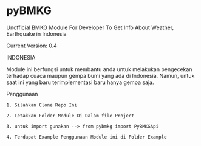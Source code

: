 # pyBMKG
Unofficial BMKG Module For Developer To Get Info About Weather, Earthquake in Indonesia

Current Version: 0.4

INDONESIA
  
  Module ini berfungsi untuk membantu anda untuk melakukan pengecekan terhadap cuaca maupun gempa bumi yang ada di Indonesia. Namun, untuk saat ini yang baru terimplementasi baru hanya gempa saja.
  
Penggunaan
   
    1. Silahkan Clone Repo Ini
    
    2. Letakkan Folder Module Di Dalam file Project
    
    3. untuk import gunakan --> from pybmkg import PyBMKGApi
    
    4. Terdapat Example Penggunaan Module ini di Folder Example
